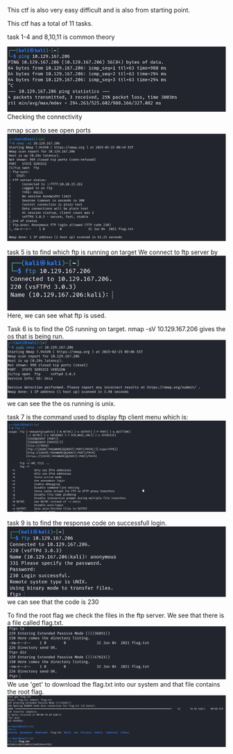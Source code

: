 This ctf is also very easy difficult and is also from starting point.

This ctf has a total of 11 tasks.

task 1-4 and 8,10,11 is common theory

![](<images/fawn_1.png>)
Checking the connectivity

nmap scan to see open ports
![](<images/fawn_2.png>)

task 5 is to find which ftp is running on target
We connect to ftp server by
![](<images/fawn_3.png>)
Here, we can see what ftp is used.

Task 6 is to find the OS running on target.
nmap -sV 10.129.167.206 gives the os that is being run.
![](<images/fawn_4.png>)
we can see the the os running is unix.

task 7 is the command used to display ftp client menu which is:
![](<images/fawn_5.png>)

task 9 is to find the response code on successfull login.
![](<images/fawn_6.png>)
we can see that the code is 230

To find the root flag we check the files in the ftp server. We see that there is a file called flag.txt.
![](<images/fawn_7.png>)
We use 'get' to download the flag.txt into our system and that file contains the root flag.
![](<images/fawn_8.png>)